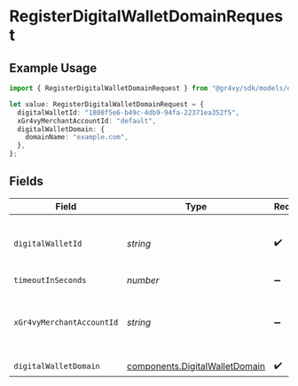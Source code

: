 # RegisterDigitalWalletDomainRequest

## Example Usage

```typescript
import { RegisterDigitalWalletDomainRequest } from "@gr4vy/sdk/models/operations";

let value: RegisterDigitalWalletDomainRequest = {
  digitalWalletId: "1808f5e6-b49c-4db9-94fa-22371ea352f5",
  xGr4vyMerchantAccountId: "default",
  digitalWalletDomain: {
    domainName: "example.com",
  },
};
```

## Fields

| Field                                                                            | Type                                                                             | Required                                                                         | Description                                                                      | Example                                                                          |
| -------------------------------------------------------------------------------- | -------------------------------------------------------------------------------- | -------------------------------------------------------------------------------- | -------------------------------------------------------------------------------- | -------------------------------------------------------------------------------- |
| `digitalWalletId`                                                                | *string*                                                                         | :heavy_check_mark:                                                               | The ID of the digital wallet to remove a domain for.                             | 1808f5e6-b49c-4db9-94fa-22371ea352f5                                             |
| `timeoutInSeconds`                                                               | *number*                                                                         | :heavy_minus_sign:                                                               | N/A                                                                              |                                                                                  |
| `xGr4vyMerchantAccountId`                                                        | *string*                                                                         | :heavy_minus_sign:                                                               | The ID of the merchant account to use for this request.                          | default                                                                          |
| `digitalWalletDomain`                                                            | [components.DigitalWalletDomain](../../models/components/digitalwalletdomain.md) | :heavy_check_mark:                                                               | N/A                                                                              |                                                                                  |